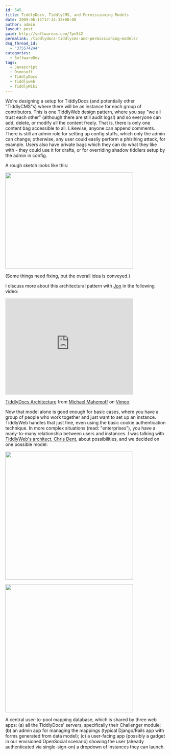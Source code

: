 ```yaml
---
id: 545
title: TiddlyDocs, TiddlyCMS, and Permissioning Models
date: 2009-06-11T17:14:33+00:00
author: admin
layout: post
guid: http://softwareas.com/?p=542
permalink: /tiddlydocs-tiddlycms-and-permissioning-models/
dsq_thread_id:
  - "375574244"
categories:
  - SoftwareDev
tags:
  - Javascript
  - Osmosoft
  - TiddlyDocs
  - tiddlyweb
  - TiddlyWiki
---
```

We're designing a setup for TiddlyDocs (and potentially other "TiddlyCMS"s) where there will be an instance for each group of contributors. This is one TiddlyWeb design pattern, where you say "we all trust each other" (although there are still audit logs!) and so everyone can add, delete, or modify all the content  freely. That is, there is only one content bag accessible to all. Likewise, anyone can append comments. There is still an admin role for setting up config stuffs, which only the admin can change; otherwise, any user could easily perform a phisihing attack, for example. Users also have private bags which they can do what they like with - they could use it for drafts, or for overriding shadow tiddlers setup by the admin in config.

A rough sketch looks like this:

<a href="http://picupper.com/2009/05/28/tiddlyweb-homogeneous-content.png" style="width: 400px; height: 300px;"><img style="width:400px; height: 300px;" src="http://picupper.com/2009/05/28/tiddlyweb-homogeneous-content.png" /></a>

(Some things need fixing, but the overall idea is conveyed.)

I discuss more about this architectural pattern with <a href="jaybyjayfresh.com/">Jon</a> in the following video:

<object width="400" height="300"><param name="allowfullscreen" value="true" /><param name="allowscriptaccess" value="always" /><param name="movie" value="http://vimeo.com/moogaloop.swf?clip_id=4733832&amp;server=vimeo.com&amp;show_title=1&amp;show_byline=1&amp;show_portrait=0&amp;color=&amp;fullscreen=1" /><embed src="http://vimeo.com/moogaloop.swf?clip_id=4733832&amp;server=vimeo.com&amp;show_title=1&amp;show_byline=1&amp;show_portrait=0&amp;color=&amp;fullscreen=1" type="application/x-shockwave-flash" allowfullscreen="true" allowscriptaccess="always" width="400" height="300"></embed></object><p><a href="http://vimeo.com/4733832">TiddlyDocs Architecture</a> from <a href="http://vimeo.com/user960717">Michael Mahemoff</a> on <a href="http://vimeo.com">Vimeo</a>.</p>

Now that model alone is good enough for basic cases, where you have a group of people who work together and just want to set up an instance. TiddlyWeb handles that just fine, even using the basic cookie authentication technique. In more complex situations (read: "enterprises"), you have a many-to-many relationship between users and instances. I was talking with <a href="http://cdent.tumblr.com/">TiddlyWeb's architect, Chris Dent</a>, about possibilities, and we decided on one possible model:

<p>
<a href="http://picupper.com/2009/06/11/tdocs-mapping.JPG"><img style="width: 400px; height: 400px;"  src="http://picupper.com/2009/06/11/tdocs-mapping.JPG"></a>
</p>

<p>
<a  href="http://picupper.com/2009/06/11/tdocs-tables.JPG"><img  style="width: 400px; height: 400px;" src="http://picupper.com/2009/06/11/tdocs-tables.JPG"></a>
</p>

A central user-to-pool mapping database, which is shared by three web apps: (a) all the TiddlyDocs' servers, specifically their Challenger module; (b) an admin app for managing the mappings (typical Django/Rails app with forms generated from data model); (c) a user-facing app (possibly a gadget in our envisioned OpenSocial scenario) showing the user (already authenticated via single-sign-on) a dropdown of instances they can launch.